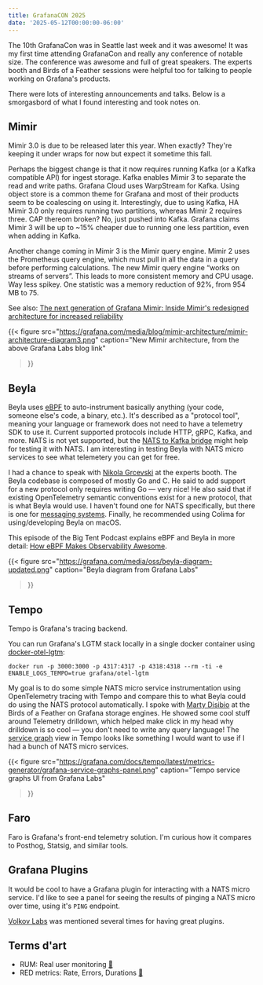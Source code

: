 ```yaml
---
title: GrafanaCON 2025
date: '2025-05-12T00:00:00-06:00'
---
```


The 10th GrafanaCon was in Seattle last week and it was awesome! It was my first time attending GrafanaCon and really any conference of notable size. The conference was awesome and full of great speakers. The experts booth and Birds of a Feather sessions were helpful too for talking to people working on Grafana's products.

There were lots of interesting announcements and talks. Below is a smorgasbord of what I found interesting and took notes on.

## Mimir

Mimir 3.0 is due to be released later this year. When exactly? They're keeping it under wraps for now but expect it sometime this fall.

Perhaps the biggest change is that it now requires running Kafka (or a Kafka compatible API) for ingest storage. Kafka enables Mimir 3 to separate the read and write paths. Grafana Cloud uses WarpStream for Kafka. Using object store is a common theme for Grafana and most of their products seem to be coalescing on using it. Interestingly, due to using Kafka, HA Mimir 3.0 only requires running two partitions, whereas Mimir 2 requires three. CAP thereom broken? No, just pushed into Kafka. Grafana claims Mimir 3 will be up to ~15% cheaper due to running one less partition, even when adding in Kafka.

Another change coming in Mimir 3 is the Mimir query engine. Mimir 2 uses the Prometheus query engine, which must pull in all the data in a query before performing calculations. The new Mimir query engine “works on streams of servers”. This leads to more consistent memory and CPU usage. Way less spikey. One statistic was a memory reduction of 92%, from 954 MB to 75.

See also: [The next generation of Grafana Mimir: Inside Mimir's redesigned architecture for increased reliability](https://grafana.com/blog/2025/02/20/the-next-generation-of-grafana-mimir-inside-mimirs-redesigned-architecture-for-increased-reliability/)

{{< figure
  src="https://grafana.com/media/blog/mimir-architecture/mimir-architecture-diagram3.png"
  caption="New Mimir architecture, from the above Grafana Labs blog link"
>}}

## Beyla

Beyla uses [eBPF](https://ebpf.io/) to auto-instrument basically anything (your code, someone else's code, a binary, etc.). It's described as a "protocol tool", meaning your language or framework does not need to have a telemetry SDK to use it. Current supported protocols include HTTP, gRPC, Kafka, and more. NATS is not yet supported, but the [NATS to Kafka bridge](https://github.com/nats-io/nats-kafka) might help for testing it with NATS. I am interesting in testing Beyla with NATS micro services to see what telemetery you can get for free.

I had a chance to speak with [Nikola Grcevski](https://grafana.com/author/nikola-grcevski/) at the experts booth. The Beyla codebase is composed of mostly Go and C. He said to add support for a new protocol only requires writing Go — very nice! He also said that if existing OpenTelemetry semantic conventions exist for a new protocol, that is what Beyla would use. I haven't found one for NATS specifically, but there is one for [messaging systems](https://opentelemetry.io/docs/specs/semconv/messaging/). Finally, he recommended using Colima for using/developing Beyla on macOS.

This episode of the Big Tent Podcast explains eBPF and Beyla in more detail: [How eBPF Makes Observability Awesome](https://bigtent.fm/s2/6).

{{< figure
  src="https://grafana.com/media/oss/beyla-diagram-updated.png"
  caption="Beyla diagram from Grafana Labs"
>}}

## Tempo

Tempo is Grafana's tracing backend.

You can run Grafana's LGTM stack locally in a single docker container using [docker-otel-lgtm](https://github.com/grafana/docker-otel-lgtm/):

```
docker run -p 3000:3000 -p 4317:4317 -p 4318:4318 --rm -ti -e ENABLE_LOGS_TEMPO=true grafana/otel-lgtm
```

My goal is to do some simple NATS micro service instrumentation using OpenTelemetry tracing with Tempo and compare this to what Beyla could do using the NATS protocol automatically. I spoke with [Marty Disibio](https://grafana.com/author/marty_disibio/) at the Birds of a Feather on Grafana storage engines. He showed some cool stuff around Telemetry drilldown, which helped make click in my head why drilldown is so cool — you don't need to write any query language! The [service graph](https://grafana.com/docs/tempo/latest/metrics-generator/service_graphs/) view in Tempo looks like something I would want to use if I had a bunch of NATS micro services.

{{< figure
  src="https://grafana.com/docs/tempo/latest/metrics-generator/grafana-service-graphs-panel.png"
  caption="Tempo service graphs UI from Grafana Labs"
>}}

## Faro

Faro is Grafana's front-end telemetry solution. I'm curious how it compares to Posthog, Statsig, and similar tools.

## Grafana Plugins

It would be cool to have a Grafana plugin for interacting with a NATS micro service. I'd like to see a panel for seeing the results of pinging a NATS micro over time, using it's `PING` endpoint.

[Volkov Labs](https://volkovlabs.io/) was mentioned several times for having great plugins.

## Terms d'art

- RUM: Real user monitoring [🔗](https://developer.mozilla.org/en-US/docs/Glossary/Real_User_Monitoring)
- RED metrics: Rate, Errors, Durations [🔗](https://grafana.com/blog/2018/08/02/the-red-method-how-to-instrument-your-services/)
